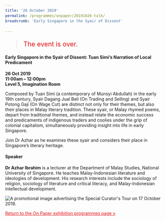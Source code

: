 ```yaml
---
title: '26 October 2019'
permalink: /programmes/onpaper/20191026-talk/
breadcrumb: 'Early Singapore in the Syair of Dissent'

---
```



<blockquote style="color: #E21216; font-size: 150%;">The event is over.</blockquote>

<h4>Early Singapore in the Syair of Dissent: Tuan Simi’s Narration of Local Predicament</h4>  

<b>26 Oct 2019</b><br>
<b>11:00am – 12:00pm</b><br>
<b>Level 5, Imagination Room</b>

<p>Composed by Tuan Simi (a contemporary of Munsyi Abdullah) in the early 19th century, Syair Dagang Jual Beli (On Trading and Selling) and Syair Potong Gaji (On Wage Cut) are distinct not only for their themes, but also their places in Malay literary tradition. These syair, or Malay rhymed poems, depart from traditional themes, and instead relate the economic success and predicaments of indigenous traders and coolies under the grip of colonial capitalism, simultaneously providing insight into life in early Singapore.</p>

<p>Join Dr Azhar as he examines these syair and considers their place in Singapore’s literary heritage.</p>

<h4>Speaker</h4>
<p><b>Dr Azhar Ibrahim</b> is a lecturer at the Department of Malay Studies, National University of
Singapore. He teaches Malay-Indonesian literature and ideologies of development.
His research interests include the sociology of religion, sociology of literature and critical literacy, and Malay-Indonesian intellectual development.</p>

<img srcset="/images/event-images/onpaper/dr_azhar_26_oct_edm_400w.jpg 400w, /images/event-images/onpaper/dr_azhar_26_oct_edm_740w.jpg 740w" sizes="(max-width: 500px) 40vw, 74vw" height="1046" width="740" src="/images/event-images/onpaper/dr_azhar_26_oct_edm_400w.jpg" alt="A promotional image advertising the Special Curator's Tour on 17 October 2019.">

<a href="/exhibitions/past-exhibitions/onpaper/programmes/" style="color:#E21216;">Return to the On Paper exhibition programmes page &#187;</a>
